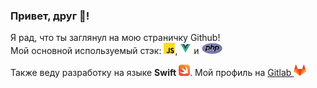 ### Привет, друг 👋!

Я рад, что ты заглянул на мою страничку Github!<br>
Мой основной используемый стэк: <img src="./assets/icons/javascript_icon.svg" height="18">, <img src="./assets/icons/vue_icon.svg" height="18"> и <img src="./assets/icons/php_icon.svg" height="18">

Также веду разработку на языке **Swift** <img src="./assets/icons/swift_icon.svg" height="18">. Мой профиль на [Gitlab <img src="./assets/gitlab_logo.png" height="18">](https://gitlab.com/Sterr/Sterr)

<!-- **Другие ссылки для связи со мной:**
- <a href="mailto:info@eapashko.com/"><img src="./assets/icons/envelope-open.svg" height="18"> Почта</a>
- <a href="https://www.instagram.com/evgeniy.pashko/"><img src="./assets/icons/instagram.svg" height="18"> Instagram</a>
- <a href="https://www.facebook.com/evgpashko/"><img src="./assets/icons/facebook.svg" height="18"> Facebook</a>
 -->
